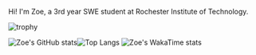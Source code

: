 Hi! I'm Zoe, a 3rd year SWE student at Rochester Institute of Technology.

![trophy](https://github-profile-trophy.vercel.app/?username=zizz-0&rank=SSS,SS,S,AAA,AA,A&no-bg=false&theme=nord)

![Zoe's GitHub stats](https://github-readme-stats.vercel.app/api?username=zizz-0&show_icons=true&hide=stars&bg_color=2E3440&title_color=80A1C1&text_color=EDEFF3&hide_rank=true&ring_color=824db8&icon_color=90BCBC&line_height=24)![Top Langs](https://github-readme-stats.vercel.app/api/top-langs/?username=zizz-0&layout=compact&bg_color=2E3440&title_color=80A1C1&text_color=EDEFF3&size_weight=0.5&count_weight=0.5)
![Zoe's WakaTime stats](https://github-readme-stats.vercel.app/api/wakatime?username=zizz0&title_color=80A1C1&text_color=EDEFF3&layout=compact&custom_title=WakaTime%20Stats%20Since%20Nov%2013,%202024&bg_color=2E3440)




